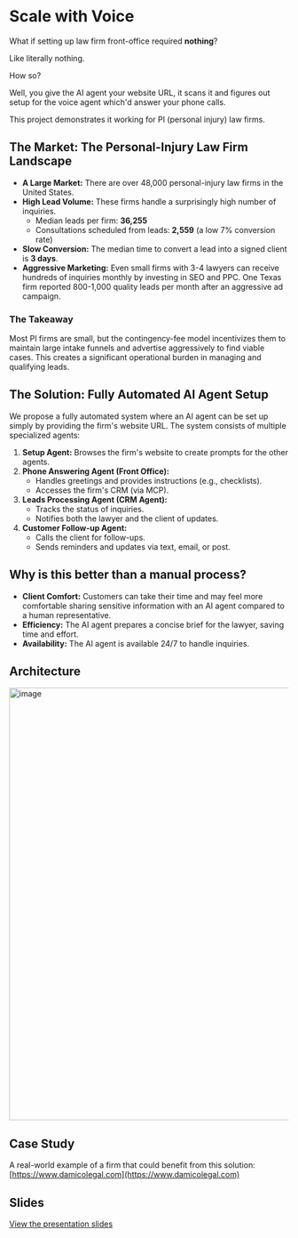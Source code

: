 # Scale with Voice

What if setting up law firm front-office required **nothing**?

Like literally nothing.

How so?

Well, you give the AI agent your website URL, it scans it and figures out setup for the voice agent which'd answer your phone calls.

This project demonstrates it working for PI (personal injury) law firms.

## The Market: The Personal-Injury Law Firm Landscape

- **A Large Market:** There are over 48,000 personal-injury law firms in the United States.
- **High Lead Volume:** These firms handle a surprisingly high number of inquiries.
  - Median leads per firm: **36,255**
  - Consultations scheduled from leads: **2,559** (a low 7% conversion rate)
- **Slow Conversion:** The median time to convert a lead into a signed client is **3 days**.
- **Aggressive Marketing:** Even small firms with 3-4 lawyers can receive hundreds of inquiries monthly by investing in SEO and PPC. One Texas firm reported 800-1,000 quality leads per month after an aggressive ad campaign.

### The Takeaway

Most PI firms are small, but the contingency-fee model incentivizes them to maintain large intake funnels and advertise aggressively to find viable cases. This creates a significant operational burden in managing and qualifying leads.

## The Solution: Fully Automated AI Agent Setup

We propose a fully automated system where an AI agent can be set up simply by providing the firm's website URL. The system consists of multiple specialized agents:

1.  **Setup Agent:** Browses the firm's website to create prompts for the other agents.
2.  **Phone Answering Agent (Front Office):**
    - Handles greetings and provides instructions (e.g., checklists).
    - Accesses the firm's CRM (via MCP).
3.  **Leads Processing Agent (CRM Agent):**
    - Tracks the status of inquiries.
    - Notifies both the lawyer and the client of updates.
4.  **Customer Follow-up Agent:**
    - Calls the client for follow-ups.
    - Sends reminders and updates via text, email, or post.

## Why is this better than a manual process?

- **Client Comfort:** Customers can take their time and may feel more comfortable sharing sensitive information with an AI agent compared to a human representative.
- **Efficiency:** The AI agent prepares a concise brief for the lawyer, saving time and effort.
- **Availability:** The AI agent is available 24/7 to handle inquiries.

## Architecture

<img width="1387" height="778" alt="image" src="https://github.com/user-attachments/assets/9bcc3961-ac08-4698-86c8-c9379487bd19" />

## Case Study

A real-world example of a firm that could benefit from this solution:
[https://www.damicolegal.com](https://www.damicolegal.com)

## Slides

[View the presentation slides](https://docs.google.com/presentation/d/1p1ALdXJnoKhw1QLkg2WErJPw4Gdya3MZqq6IyoEQyyM/edit?slide=id.g37435470650_0_337#slide=id.g37435470650_0_337)
